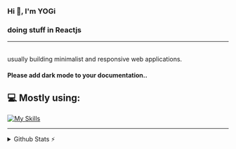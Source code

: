 <h3>Hi 👋, I'm YOGi</h3>

### doing stuff in Reactjs ###
<hr />
<br />
usually building minimalist and responsive web applications.

#### Please add dark mode to your documentation.. ####

## 💻 Mostly using: ##

[![My Skills](https://skillicons.dev/icons?i=js,ts,nodejs,mysql,react,nextjs,tailwind)](https://skillicons.dev)

<hr />
    
<details>
  <summary>Github Stats ⚡</summary>
  
  <a href="#">![Github stats](https://github-readme-stats.vercel.app/api?username=yogyy&theme=blueberry&count_private=true&hide_border=true&line_height=20)</a>
  <a href="#">![Top Langs](https://github-readme-stats.vercel.app/api/top-langs/?username=yogyy&layout=compact&theme=blueberry&count_private=true&hide_border=true)</a>
</details>

